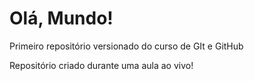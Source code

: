 # Olá, Mundo!
Primeiro repositório versionado do curso de GIt e GitHub

Repositório criado durante uma aula ao vivo!
